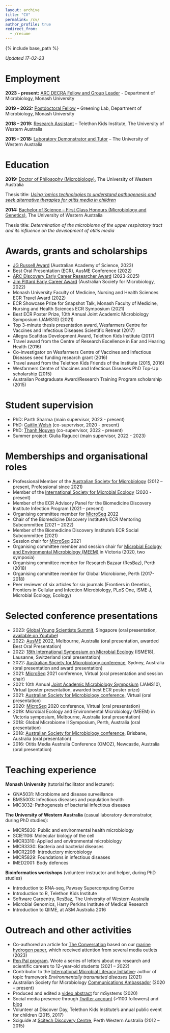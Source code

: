 ```yaml
---
layout: archive
title: "CV"
permalink: /cv/
author_profile: true
redirect_from:
  - /resume
---
```


{% include base_path %}

*Updated 17-02-23*

# Employment

**2023 - present:** <u>ARC DECRA Fellow and Group Leader</u> - Department of Microbiology, Monash University

**2019 – 2022:**	<u>Postdoctoral Fellow</u> – Greening Lab, Department of Microbiology, Monash University

**2018 – 2019:**	<u>Research Assistant</u> – Telethon Kids Institute, The University of Western Australia

**2015 – 2018:** 	<u>Laboratory Demonstrator and Tutor</u> – The University of Western Australia

# Education

**2019:** <u>Doctor of Philosophy (Microbiology)</u>, The University of Western Australia

Thesis title: *[Using ‘omics technologies to understand pathogenesis and seek alternative therapies for otitis media in children](https://research-repository.uwa.edu.au/en/publications/using-omics-technologies-to-understand-pathogenesis-and-seek-alte)*

**2014:** <u>Bachelor of Science – First Class Honours (Microbiology and Genetics)</u>, The University of Western Australia

Thesis title: *Determination of the microbiome of the upper respiratory tract and its influence on the development of otitis media*

# Awards, grants and scholarships

* [JG Russell Award](https://www.science.org.au/supporting-science/awards-and-opportunities/j-g-russell-award) (Australian Academy of Science, 2023)
* Best Oral Presentation (ECR), AusME Conference (2022)
* [ARC Discovery Early Career Researcher Award](https://www.arc.gov.au/funding-research/funding-schemes/discovery-program/discovery-early-career-researcher-award-decra) (2023-2025)
* [Jim Pittard Early Career Award](https://www.theasm.org.au/asm-jim-pittard-award) (Australian Society for Microbiology, 2022)
* Monash University Faculty of Medicine, Nursing and Health Sciences ECR Travel Award (2022)
* ECR Showcase Prize for Snapshot Talk, Monash Faculty of Medicine, Nursing and Health Sciences ECR Symposium (2021)
* Best ECR Poster Prize, 10th Annual Joint Academic Microbiology Symposium (JAMS10) (2021)
* Top 3-minute thesis presentation award, Wesfarmers Centre for Vaccines and Infectious Diseases Scientific Retreat (2017)
* Allegra Scafidas Development Award, Telethon Kids Institute (2017)
* Travel award from the Centre of Research Excellence in Ear and Hearing Health (2016)
* Co-investigator on Wesfarmers Centre of Vaccines and Infectious Diseases seed funding research grant (2016)
* Travel award from the Telethon Kids Friends of the Institute (2015, 2016)
* Wesfarmers Centre of Vaccines and Infectious Diseases PhD Top-Up scholarship (2015)
* Australian Postgraduate Award/Research Training Program scholarship (2015)

# Student supervision

* PhD: Parth Sharma (main supervisor, 2023 - present)
* PhD: [Caitlin Welsh](https://www.researchgate.net/profile/Caitlin-Welsh-2) (co-supervisor, 2020 - present)
* PhD: [Thanh Nguyen](https://www.researchgate.net/profile/Thanh-Nguyen-548) (co-supervisor, 2022 - present)
* Summer project: Giulia Ragucci (main supervisor, 2022 - 2023)

# Memberships and organisational roles

* Professional Member of the [Australian Society for Microbiology](https://www.theasm.org.au/) (2012 – present, Professional since 2021)
* Member of the [International Society for Microbial Ecology](https://www.isme-microbes.org/) (2020 - present)
*	Member of the ECR Advisory Panel for the Biomedicine Discovery Institute Infection Program (2021 – present)
*	Organising committee member for [MicroSeq](https://www.microseqconference.com/) 2022
*	Chair of the Biomedicine Discovery Institute’s ECR Mentoring Subcommittee (2021 – 2022)
*	Member of the Biomedicine Discovery Institute’s ECR Social Subcommittee (2021)
*	Session chair for [MicroSeq](https://www.microseqconference.com/) 2021
*	Organising committee member and session chair for [Microbial Ecology and Environmental Microbiology (MEEM)](https://twitter.com/victoriameem) in Victoria (2020, two symposia)
*	Organising committee member for Research Bazaar (ResBaz), Perth (2018)
*	Organising committee member for Global Microbiome, Perth (2017-2018)
*	Peer reviewer of six articles for six journals (Frontiers in Genetics, Frontiers in Cellular and Infection Microbiology, PLoS One, ISME J, Microbial Ecology, Ecology)

# Selected conference presentations

*	2023: [Global Young Scientists Summit](https://www.nrf.gov.sg/gyss), Singapore (oral presentation, [available on Youtube](https://www.youtube.com/watch?v=192eNQzODjs))
*	2022: [AusME](https://www.ausme-microbes.org.au/) 2022, Melbourne, Australia (oral presentation, awarded Best Oral Presentation)
*	2022: [18th International Symposium on Microbial Ecology](https://isme18.isme-microbes.org/) (ISME18), Lausanne, Switzerland (oral presentation)
*	2022: [Australian Society for Microbiology conference](https://www.theasmmeeting.org.au/), Sydney, Australia (oral presentation and award presentation)
*	2021: [MicroSeq](https://www.microseqconference.com/) 2021 conference, Virtual (oral presentation and session chair)
*	2021: 10th Annual [Joint Academic Microbiology Symposium](https://jams.org.au/) (JAMS10), Virtual (poster presentation, awarded best ECR poster prize)
*	2021: [Australian Society for Microbiology conference](https://www.theasmmeeting.org.au/), Virtual (oral presentation)
*	2020: [MicroSeq](https://www.microseqconference.com/) 2020 conference, Virtual (oral presentation)
*	2019: Microbial Ecology and Environmental Microbiology (MEEM) in Victoria symposium, Melbourne, Australia (oral presentation)
*	2018: Global Microbiome II Symposium, Perth, Australia (oral presentation)
*	2018: [Australian Society for Microbiology conference](https://www.theasmmeeting.org.au/), Brisbane, Australia (oral presentation)
*	2016: Otitis Media Australia Conference (OMOZ), Newcastle, Australia (oral presentation)

# Teaching experience

**Monash University** (tutorial facilitator and lecturer):

* GNA5031: Microbiome and disease surveillance
* BMS5003: Infectious diseases and population health
* MIC3032: Pathogenesis of bacterial infectious diseases

**The University of Western Australia** (casual laboratory demonstrator, during PhD studies):

* MICR5836: Public and environmental health microbiology
* SCIE1106: Molecular biology of the cell
* MICR3310: Applied and environmental microbiology
* MICR3330: Bacteria and bacterial diseases
* MICR2208: Introductory microbiology
* MICR5829: Foundations in infectious diseases
* IMED2001: Body defences

**Bioinformatics workshops** (volunteer instructor and helper, during PhD studies)

* Introduction to RNA-seq, Pawsey Supercomputing Centre
* Introduction to R, Telethon Kids Institute
* Software Carpentry, ResBaz, The University of Western Australia
* Microbial Genomics, Harry Perkins Institute of Medical Research
* Introduction to QIIME, at ASM Australia 2016

# Outreach and other activities

* Co-authored an article for [The Conversation](https://theconversation.com/bacteria-use-lifes-original-energy-source-to-thrive-in-the-oceans-lightless-depths-199177) based on our [marine hydrogen paper](https://doi.org/10.1038/s41564-023-01322-0), which received attention from several media outlets (2023)
*	[Pen Pal program](https://www.abc.net.au/news/2021-09-12/science-pen-pal-project-creating-scientists-of-the-future/100452004). Wrote a series of letters about my research and scientific careers to 12-year-old students (2021 – 2022)
*	Contributor to the [International Microbial Literacy Initiative](https://ebnet.ac.uk/microbiology-literacy/): author of topic framework *Environmentally transmitted diseases* (2021)
*	Australian Society for Microbiology [Communications Ambassador](https://www.theasm.org.au/asm-communication-ambassador-program) (2020 – present)
*	Produced and edited a [video abstract](https://www.youtube.com/watch?v=U5S0_Jkm26Y) for mSystems (2020)
*	Social media presence through [Twitter account](https://twitter.com/RachaelLappan) (>1100 followers) and [blog](https://rachaellappan.github.io/year-archive/)
*	Volunteer at Discover Day, Telethon Kids Institute’s annual public event for children (2015, 2017)
*	Sciguide at [Scitech Discovery Centre](https://www.scitech.org.au/), Perth Western Australia (2012 – 2015)
